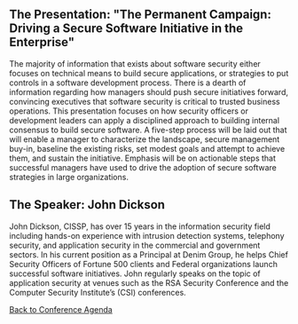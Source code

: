 ## The Presentation: "The Permanent Campaign: Driving a Secure Software Initiative in the Enterprise"

The majority of information that exists about software security either
focuses on technical means to build secure applications, or strategies
to put controls in a software development process. There is a dearth of
information regarding how managers should push secure initiatives
forward, convincing executives that software security is critical to
trusted business operations. This presentation focuses on how security
officers or development leaders can apply a disciplined approach to
building internal consensus to build secure software. A five-step
process will be laid out that will enable a manager to characterize the
landscape, secure management buy-in, baseline the existing risks, set
modest goals and attempt to achieve them, and sustain the initiative.
Emphasis will be on actionable steps that successful managers have used
to drive the adoption of secure software strategies in large
organizations.

## The Speaker: John Dickson

John Dickson, CISSP, has over 15 years in the information security field
including hands-on experience with intrusion detection systems,
telephony security, and application security in the commercial and
government sectors. In his current position as a Principal at Denim
Group, he helps Chief Security Officers of Fortune 500 clients and
Federal organizations launch successful software initiatives. John
regularly speaks on the topic of application security at venues such as
the RSA Security Conference and the Computer Security Institute’s (CSI)
conferences.

[Back to Conference
Agenda](http://www.owasp.org/index.php/Front_Range_OWASP_Conference_2010#tab=Agenda)